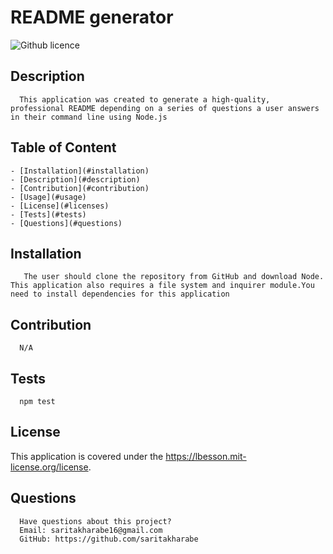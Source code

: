 # README generator

  ![Github licence](http://img.shields.io/badge/license-MIT-blue.svg)

  ## Description 
      This application was created to generate a high-quality, professional README depending on a series of questions a user answers in their command line using Node.js

  ## Table of Content
    - [Installation](#installation)
    - [Description](#description)
    - [Contribution](#contribution)
    - [Usage](#usage)
    - [License](#licenses)
    - [Tests](#tests)
    - [Questions](#questions)


  ## Installation 
       The user should clone the repository from GitHub and download Node. This application also requires a file system and inquirer module.You need to install dependencies for this application         
    
  ## Contribution 
      N/A

  ## Tests
      npm test

  ## License 
  This application is covered under the https://lbesson.mit-license.org/license.

  ## Questions
      Have questions about this project?  
      Email: saritakharabe16@gmail.com
      GitHub: https://github.com/saritakharabe  
